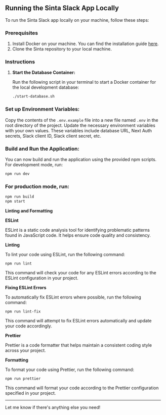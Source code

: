 ## Running the Sinta Slack App Locally

To run the Sinta Slack app locally on your machine, follow these steps:

### Prerequisites

1. Install Docker on your machine. You can find the installation guide [here](https://docs.docker.com/engine/install/).
2. Clone the Sinta repository to your local machine.

### Instructions

1. **Start the Database Container:**

   Run the following script in your terminal to start a Docker container for the local development database:

   ```bash
   ./start-database.sh
### Set up Environment Variables:

Copy the contents of the `.env.example` file into a new file named `.env` in the root directory of the project. Update the necessary environment variables with your own values. These variables include database URL, Next Auth secrets, Slack client ID, Slack client secret, etc.

### Build and Run the Application:

You can now build and run the application using the provided npm scripts. For development mode, run:

```bash
npm run dev
```

### For production mode, run:

```bash
npm run build
npm start
``` 

**Linting and Formatting**

**ESLint**

ESLint is a static code analysis tool for identifying problematic patterns found in JavaScript code. It helps ensure code quality and consistency.

**Linting**

To lint your code using ESLint, run the following command:

```
npm run lint
```

This command will check your code for any ESLint errors according to the ESLint configuration in your project.

**Fixing ESLint Errors**

To automatically fix ESLint errors where possible, run the following command:

```
npm run lint-fix
```

This command will attempt to fix ESLint errors automatically and update your code accordingly.

**Prettier**

Prettier is a code formatter that helps maintain a consistent coding style across your project.

**Formatting**

To format your code using Prettier, run the following command:

```
npm run prettier
```

This command will format your code according to the Prettier configuration specified in your project.

---

Let me know if there's anything else you need!
